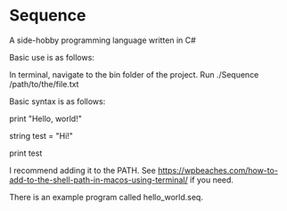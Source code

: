 # Sequence
A side-hobby programming language written in C#

Basic use is as follows:

In terminal, navigate to the bin folder of the project. Run ./Sequence /path/to/the/file.txt

Basic syntax is as follows:

print "Hello, world!"

string test = "Hi!"

print test

I recommend adding it to the PATH. See https://wpbeaches.com/how-to-add-to-the-shell-path-in-macos-using-terminal/ if you need.

There is an example program called hello_world.seq.
